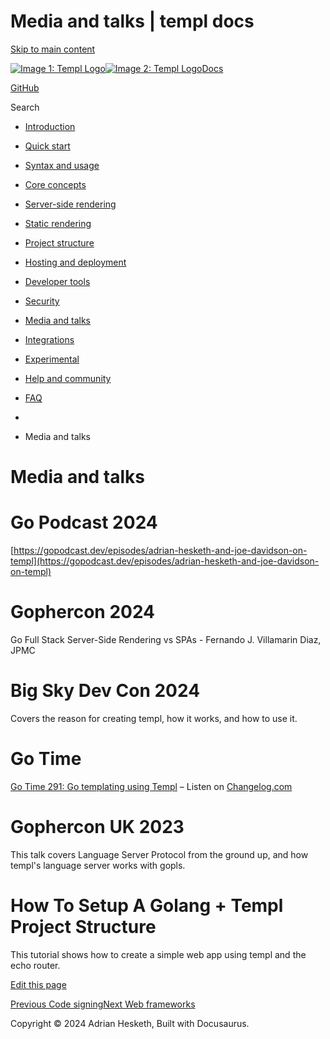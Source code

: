 Media and talks | templ docs
===============

[Skip to main content](https://templ.guide/media/#__docusaurus_skipToContent_fallback)

[![Image 1: Templ Logo](https://templ.guide/img/logo.svg)![Image 2: Templ Logo](https://templ.guide/img/logo.svg)](https://templ.guide/)[Docs](https://templ.guide/)

[GitHub](https://github.com/a-h/templ)

Search

*   [Introduction](https://templ.guide/)
*   [Quick start](https://templ.guide/quick-start/installation)
    
*   [Syntax and usage](https://templ.guide/syntax-and-usage/basic-syntax)
    
*   [Core concepts](https://templ.guide/core-concepts/components)
    
*   [Server-side rendering](https://templ.guide/server-side-rendering/creating-an-http-server-with-templ)
    
*   [Static rendering](https://templ.guide/static-rendering/generating-static-html-files-with-templ)
    
*   [Project structure](https://templ.guide/project-structure/project-structure)
    
*   [Hosting and deployment](https://templ.guide/hosting-and-deployment/hosting-on-aws-lambda)
    
*   [Developer tools](https://templ.guide/developer-tools/cli)
    
*   [Security](https://templ.guide/security/injection-attacks)
    
*   [Media and talks](https://templ.guide/media/)
*   [Integrations](https://templ.guide/integrations/web-frameworks)
    
*   [Experimental](https://templ.guide/experimental/overview)
    
*   [Help and community](https://templ.guide/help-and-community/)
*   [FAQ](https://templ.guide/faq/)

*   [](https://templ.guide/)
*   Media and talks

Media and talks
===============

Go Podcast 2024
===============

[https://gopodcast.dev/episodes/adrian-hesketh-and-joe-davidson-on-templ](https://gopodcast.dev/episodes/adrian-hesketh-and-joe-davidson-on-templ)

Gophercon 2024
==============

Go Full Stack Server-Side Rendering vs SPAs - Fernando J. Villamarin Diaz, JPMC

Big Sky Dev Con 2024
====================

Covers the reason for creating templ, how it works, and how to use it.

Go Time
=======

[Go Time 291: Go templating using Templ](https://changelog.com/gotime/291) – Listen on [Changelog.com](https://changelog.com/)

Gophercon UK 2023
=================

This talk covers Language Server Protocol from the ground up, and how templ's language server works with gopls.

How To Setup A Golang + Templ Project Structure
===============================================

This tutorial shows how to create a simple web app using templ and the echo router.

[Edit this page](https://github.com/a-h/templ/tree/main/docs/docs/11-media/index.md)

[Previous Code signing](https://templ.guide/security/code-signing)[Next Web frameworks](https://templ.guide/integrations/web-frameworks)

Copyright © 2024 Adrian Hesketh, Built with Docusaurus.